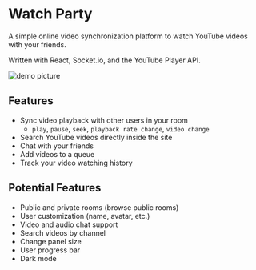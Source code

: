 # Watch Party

A simple online video synchronization platform to watch YouTube videos with your friends.

Written with React, Socket.io, and the YouTube Player API.

![demo picture](https://github.com/jengmicah/video-sync/blob/master/images/demo.gif?raw=true)

## Features
- Sync video playback with other users in your room
    - `play`, `pause`, `seek`, `playback rate change`, `video change`
- Search YouTube videos directly inside the site
- Chat with your friends
- Add videos to a queue
- Track your video watching history

## Potential Features
- Public and private rooms (browse public rooms)
- User customization (name, avatar, etc.)
- Video and audio chat support
- Search videos by channel
- Change panel size
- User progress bar
- Dark mode

